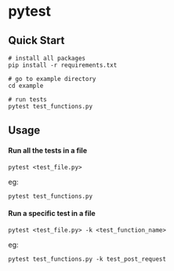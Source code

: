 # pytest
## Quick Start
```
# install all packages
pip install -r requirements.txt

# go to example directory
cd example

# run tests
pytest test_functions.py    
```

## Usage
#### Run all the tests in a file
```
pytest <test_file.py>
```
eg:
```
pytest test_functions.py
```

#### Run a specific test in a file
```
pytest <test_file.py> -k <test_function_name>
```
eg:
```
pytest test_functions.py -k test_post_request
```